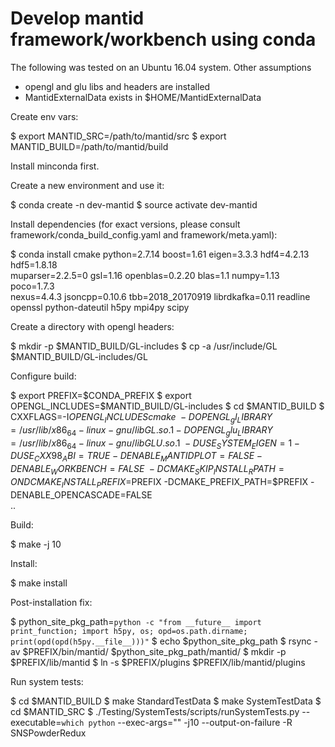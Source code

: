 # Develop mantid framework/workbench using conda

The following was tested on an Ubuntu 16.04 system. Other assumptions

* opengl and glu libs and headers are installed
* MantidExternalData exists in $HOME/MantidExternalData

Create env vars:

  $ export MANTID_SRC=/path/to/mantid/src
  $ export MANTID_BUILD=/path/to/mantid/build

Install minconda first.

Create a new environment and use it:

  $ conda create -n dev-mantid
  $ source activate dev-mantid

Install dependencies (for exact versions, please consult framework/conda_build_config.yaml and framework/meta.yaml):

  $ conda install cmake python=2.7.14 boost=1.61 eigen=3.3.3 hdf4=4.2.13 hdf5=1.8.18 \
    	  muparser=2.2.5=0 gsl=1.16 openblas=0.2.20 blas=1.1 numpy=1.13 poco=1.7.3 \
	  nexus=4.4.3 jsoncpp=0.10.6 tbb=2018_20170919 librdkafka=0.11 readline \
	  openssl python-dateutil h5py mpi4py scipy 

Create a directory with opengl headers:

  $ mkdir -p $MANTID_BUILD/GL-includes
  $ cp -a /usr/include/GL $MANTID_BUILD/GL-includes/GL

Configure build:

  $ export PREFIX=$CONDA_PREFIX
  $ export OPENGL_INCLUDES=$MANTID_BUILD/GL-includes
  $ cd $MANTID_BUILD
  $ CXXFLAGS=-I$OPENGL_INCLUDES cmake \
    -DOPENGL_gl_LIBRARY=/usr/lib/x86_64-linux-gnu/libGL.so.1 -DOPENGL_glu_LIBRARY=/usr/lib/x86_64-linux-gnu/libGLU.so.1 \
    -DUSE_SYSTEM_EIGEN=1 -DUSE_CXX98_ABI=TRUE  -DENABLE_MANTIDPLOT=FALSE -DENABLE_WORKBENCH=FALSE \
    -DCMAKE_SKIP_INSTALL_RPATH=ON DCMAKE_INSTALL_PREFIX=$PREFIX -DCMAKE_PREFIX_PATH=$PREFIX -DENABLE_OPENCASCADE=FALSE \
    ..

Build:

  $ make -j 10

Install:

  $ make install

Post-installation fix:

  $ python_site_pkg_path=`python -c "from __future__ import print_function; import h5py, os; opd=os.path.dirname; print(opd(opd(h5py.__file__)))"`
  $ echo $python_site_pkg_path
  $ rsync -av $PREFIX/bin/mantid/ $python_site_pkg_path/mantid/
  $ mkdir -p $PREFIX/lib/mantid
  $ ln -s $PREFIX/plugins $PREFIX/lib/mantid/plugins

Run system tests:

  $ cd $MANTID_BUILD
  $ make StandardTestData
  $ make SystemTestData
  $ cd $MANTID_SRC
  $ ./Testing/SystemTests/scripts/runSystemTests.py --executable=`which python` --exec-args="" -j10 --output-on-failure -R SNSPowderRedux